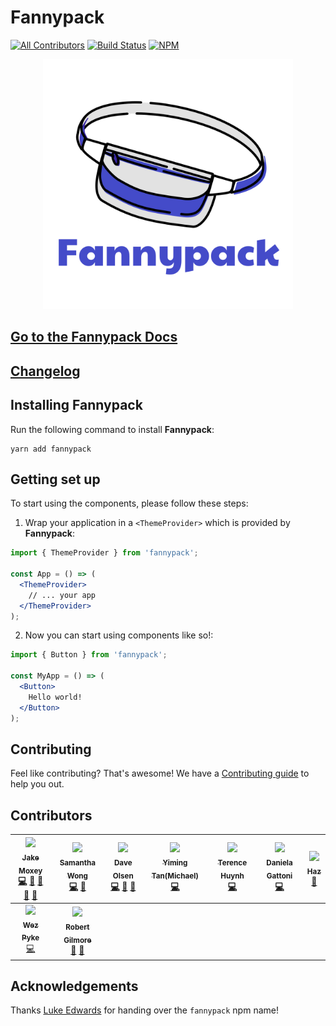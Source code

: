 # Fannypack
[![All Contributors](https://img.shields.io/badge/all_contributors-9-orange.svg?style=flat-square)](#contributors)
[![Build Status](https://img.shields.io/travis/fannypackui/fannypack.svg?style=flat-square)](https://travis-ci.org/fannypackui/fannypack)
[![NPM](https://img.shields.io/npm/v/fannypack/latest.svg?style=flat-square)](https://www.npmjs.com/package/fannypack)

<p align="center"><img src="./fannypack.png" width="400px"></img></p>

## [Go to the Fannypack Docs](https://fannypack.style)

## [Changelog](https://github.com/fannypackui/fannypack/releases)

## Installing Fannypack

Run the following command to install **Fannypack**:

```curl
yarn add fannypack
```

## Getting set up

To start using the components, please follow these steps:

1. Wrap your application in a `<ThemeProvider>` which is provided by **Fannypack**:

```jsx
import { ThemeProvider } from 'fannypack';

const App = () => (
  <ThemeProvider>
    // ... your app
  </ThemeProvider>
);
```

2. Now you can start using components like so!:

```jsx
import { Button } from 'fannypack';

const MyApp = () => (
  <Button>
    Hello world!
  </Button>
);
```

## Contributing

Feel like contributing? That's awesome! We have a [Contributing guide](/CONTRIBUTING.md) to help you out.

## Contributors

<!-- ALL-CONTRIBUTORS-LIST:START - Do not remove or modify this section -->
<!-- prettier-ignore -->
| [<img src="https://avatars3.githubusercontent.com/u/7336481?v=4" width="100px;"/><br /><sub><b>Jake Moxey</b></sub>](https://jxom.io/)<br />[💻](https://github.com/jxom/fannypack/commits?author=jxom "Code") [🎨](#design-jxom "Design") [📖](https://github.com/jxom/fannypack/commits?author=jxom "Documentation") [🤔](#ideas-jxom "Ideas, Planning, & Feedback") [👀](#review-jxom "Reviewed Pull Requests") | [<img src="https://avatars3.githubusercontent.com/u/19571028?v=4" width="100px;"/><br /><sub><b>Samantha Wong</b></sub>](https://shooting-unicorns.com)<br />[💻](https://github.com/jxom/fannypack/commits?author=samantha-wong "Code") [🤔](#ideas-samantha-wong "Ideas, Planning, & Feedback") | [<img src="https://avatars3.githubusercontent.com/u/10344370?v=4" width="100px;"/><br /><sub><b>Dave Olsen</b></sub>](http://daveolsen.com.au)<br />[💻](https://github.com/jxom/fannypack/commits?author=daveols "Code") [🤔](#ideas-daveols "Ideas, Planning, & Feedback") [👀](#review-daveols "Reviewed Pull Requests") | [<img src="https://avatars1.githubusercontent.com/u/8334897?v=4" width="100px;"/><br /><sub><b>Yiming Tan(Michael)</b></sub>](https://github.com/Michaeltym)<br />[💻](https://github.com/jxom/fannypack/commits?author=Michaeltym "Code") | [<img src="https://avatars1.githubusercontent.com/u/1747517?v=4" width="100px;"/><br /><sub><b>Terence Huynh</b></sub>](http://terencehuynh.com)<br />[💻](https://github.com/jxom/fannypack/commits?author=terencehuynh "Code") | [<img src="https://avatars2.githubusercontent.com/u/41710405?v=4" width="100px;"/><br /><sub><b>Daniela Gattoni</b></sub>](https://github.com/danielagattoni)<br />[💻](https://github.com/jxom/fannypack/commits?author=danielagattoni "Code") | [<img src="https://avatars3.githubusercontent.com/u/3068563?v=4" width="100px;"/><br /><sub><b>Haz</b></sub>](https://twitter.com/diegohaz)<br />[📖](https://github.com/jxom/fannypack/commits?author=diegohaz "Documentation") |
| :---: | :---: | :---: | :---: | :---: | :---: | :---: |
| [<img src="https://avatars2.githubusercontent.com/u/309754?v=4" width="100px;"/><br /><sub><b>Wez Pyke</b></sub>](http://twitter.com/wezpyke)<br />[💻](https://github.com/jxom/fannypack/commits?author=wezpyke "Code") | [<img src="https://media.licdn.com/dms/image/C5603AQH8xjLoHfaGfw/profile-displayphoto-shrink_800_800/0?e=1553731200&v=beta&t=4BiZeiXhdfdlo-W9gt47KgeS8AjuxQc7VlZBXMOYgS8" width="100px;"/><br /><sub><b>Robert Gilmore</b></sub>](https://github.com/aaaaaaaaaaaaaaaaaaaaaaa)<br />[🎨](#design-aaaaaaaaaaaaaaaaaaaaaaa "Design") [🤔](#ideas-aaaaaaaaaaaaaaaaaaaaaaa "Ideas, Planning, & Feedback") |
<!-- ALL-CONTRIBUTORS-LIST:END -->

## Acknowledgements

Thanks [Luke Edwards](https://twitter.com/lukeed05) for handing over the `fannypack` npm name!
